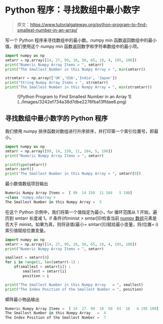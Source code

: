 # Python 程序：寻找数组中最小数字

> 原文：<https://www.tutorialgateway.org/python-program-to-find-smallest-number-in-an-array/>

写一个 Python 程序来寻找数组中的最小数。numpy min 函数返回数组中的最小值。我们使用这个 numpy min 函数返回数字和字符串数组中的最小项。

```py
import numpy as np
smtarr = np.array([14, 27, 99, 10, 50, 65, 18, 4, 195, 100])
print("Numeric Numpy Array Items = ", smtarr)
print("The Smallest Number in this Numpy Array = ", min(smtarr))

strsmtarr = np.array(['UK','USA','India', 'Japan'])
print("String Numpy Array Items = ", strsmtarr)
print("The Smallest Number in this Numpy Array = ", min(strsmtarr))
```

<figure class="wp-block-image size-large">![Python Program to Find Smallest Number in an Array 1](../Images/3242ef734a38d7dbe2276fba13ffdae6.png)</figure>

## 寻找数组中最小数字的 Python 程序

我们使用 numpy 排序函数对数组进行升序排序，并打印第一个索引位置号，即最小。

```py
import numpy as np
smtarr = np.array([99, 14, 150, 11, 184, 5, 190])
print("Numeric Numpy Array Items = ", smtarr)

print(type(smtarr))
smtarr.sort()
print("The Smallest Number in this Numpy Array = ", smtarr[0])
```

最小数值数组项目输出

```py
Numeric Numpy Array Items =  [ 99  14 150  11 184   5 190]
<class 'numpy.ndarray'>
The Smallest Number in this Numpy Array =  5
```

在这个 Python 示例中，我们将第一个值指定为最小，for 循环范围从 1 开始，遍历到 smtarr 长度减 1。if 条件(if(minist > smtar[I])检查当前 [numpy 数组](https://www.tutorialgateway.org/python-numpy-array/)元素是否大于 minist。如果为真，则将该值(最小= smtarr[I])赋给最小变量，将(位置= i)索引值赋给位置变量。

```py
import numpy as np
smtarr = np.array([14, 27, 99, 10, 50, 65, 18, 4, 195, 100])
print("Numeric Numpy Array Items = ", smtarr)

smallest = smtarr[0]
for i in range(1, len(smtarr)-1) :
    if(smallest > smtarr[i]) :
        smallest = smtarr[i]
        position = i

print("The Smallest Number in this Numpy Array   = ", smallest)
print("The Index Position of the Smallest Number = ", position)
```

蟒阵最小物品输出

```py
Numeric Numpy Array Items =  [ 14  27  99  10  50  65  18   4 195 100]
The Smallest Number in this Numpy Array   =  4
The Index Position of the Smallest Number =  7
```